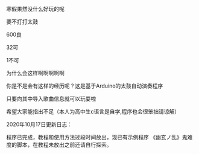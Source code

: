 寒假果然没什么好玩的呢

要不打打太鼓

600良

32可

1不可

为什么会这样啊啊啊啊啊

你是不是会有这样的经历呢？这是基于Arduino的太鼓自动演奏程序

只要向其中导入歌曲信息就可以玩耍啦

希望大家能指出不足（本人为高中生c语言是自学,程序也会很笨拙请谅解）

2020年10月17日更新日志：

程序已完成，教程和使用方法过段时间放出，现已有示例程序 《幽玄ノ乱》鬼难度的脚本，在教程未放出之前还请自行探索。

